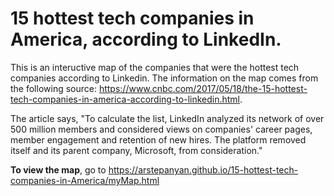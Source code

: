 # 15 hottest tech companies in America, according to LinkedIn.

This is an inteructive map of the companies that were the hottest tech companies according to Linkedin. The information on the map comes from the following source: https://www.cnbc.com/2017/05/18/the-15-hottest-tech-companies-in-america-according-to-linkedin.html.  

The article says, "To calculate the list, LinkedIn analyzed its network of over 500 million members and considered views on companies' career pages, member engagement and retention of new hires. The platform removed itself and its parent company, Microsoft, from consideration."

**To view the map**, go to https://arstepanyan.github.io/15-hottest-tech-companies-in-America/myMap.html
